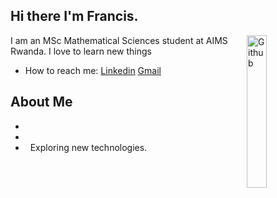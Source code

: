 ## Hi there I'm Francis.
<img width="25%" align="right" alt="Github"
src="https://user-images.githubusercontent.com/48678280/88862734-4903af80-d201-11ea-968
b-9c939d88a37c.gif" />
I am an MSc Mathematical Sciences student at AIMS Rwanda. I love to learn new things
- How to reach me: [Linkedin](linkedin.com/in/francis-jeremiah-majawa-aaab401a2/) [Gmail](francis.majawa@aims.ac.rw)
<img src="https://komarev.com/ghpvc/?username=gpy1234&style=flat-square&color=blue"
alt=""/>
## About Me
- &nbsp;
- &nbsp;
- &nbsp; Exploring new technologies.
<!--  -->
